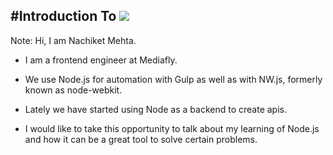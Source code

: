 #Introduction To
<img src="http://nodejs.org/images/logo.svg">
---

Note:
Hi, I am Nachiket Mehta.

- I am a frontend engineer at Mediafly.

- We use Node.js for automation with Gulp as well as with NW.js, formerly known as node-webkit.

- Lately we have started using Node as a backend to create apis.

- I would like to take this opportunity to talk about my learning of Node.js and how it can be a great tool to solve certain problems.
